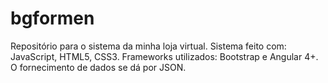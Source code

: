 # bgformen
Repositório para o sistema da minha loja virtual. Sistema feito com: JavaScript, HTML5, CSS3. Frameworks utilizados: Bootstrap e Angular 4+. O fornecimento de dados se dá por JSON.
